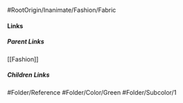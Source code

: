 #RootOrigin/Inanimate/Fashion/Fabric
#### Links
##### Parent Links
[[Fashion]]
##### Children Links
#Folder/Reference
#Folder/Color/Green
#Folder/Subcolor/1
